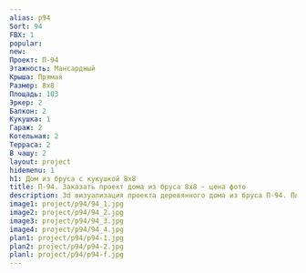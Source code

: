 ```yaml
---
alias: p94
Sort: 94
FBX: 1
popular: 
new: 
Проект: П-94
Этажность: Мансардный
Крыша: Прямая
Размер: 8х8
Площадь: 103
Эркер: 2
Балкон: 2
Кукушка: 1
Гараж: 2
Котельная: 2
Терраса: 2
В чашу: 2
layout: project
hidemenu: 1
h1: Дом из бруса с кукушкой 8х8
title: П-94. Заказать проект дома из бруса 8х8 - цена фото
description: 3d визуализация проекта деревянного дома из бруса П-94. Площадь 103 м2, размер 8х8. Вы можете внести любые изменения в проект.
image1: project/p94/94_1.jpg
image2: project/p94/94_2.jpg
image3: project/p94/94_3.jpg
image4: project/p94/94_4.jpg
plan1: project/p94/p94-1.jpg
plan2: project/p94/p94-2.jpg
planl: project/p94/p94-f.jpg
---
```

